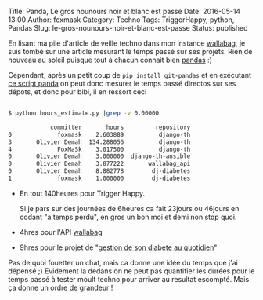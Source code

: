 Title: Panda, Le gros nounours noir et blanc est passé 
Date: 2016-05-14 13:00
Author: foxmask
Category: Techno
Tags: TriggerHappy, python, Pandas
Slug: le-gros-nounours-noir-et-blanc-est-passe
Status: published

En lisant ma pile d'article de veille techno dans mon instance [wallabag](https://walabag.org), je suis tombé sur une article mesurant le temps passé sur ses projets.
Rien de nouveau au soleil puisque tout à chacun connait bien [pandas](https://pypi.python.org/pypi/pandas) :)

Cependant, après un petit coup de `pip install git-pandas` et en exécutant [ce script panda](https://github.com/wdm0006/git-pandas/blob/master/examples/hours_estimate.py) on peut donc mesurer le temps passé directos sur ses dépots, et donc pour bibi, il en ressort ceci 

```bash

$ python hours_estimate.py |grep -v 0.00000

            committer       hours         repository
0             foxmask    2.603889          django-th
3       Olivier Demah  134.288056          django-th
4             FoxMaSk    3.017500          django-th
0       Olivier Demah    3.000000  django-th-ansible
0       Olivier Demah    3.877222       wallabag_api
0       Olivier Demah    8.882778        dj-diabetes
1             foxmask    1.000000        dj-diabetes
```

* En tout 140heures pour Trigger Happy.

  Si je pars sur des journées de 6heures ca fait 23jours ou 46jours en codant "à temps perdu", en gros un bon moi et demi non stop quoi.

* 4hres pour l'API [wallabag](https://github.com/foxmask/wallabag_api)
* 9hres pour le projet de "[gestion de son diabete au quotidien](https://github.com/foxmask/dj-diabetes)"

Pas de quoi fouetter un chat, mais ca donne une idée du temps que j'ai dépensé ;)
Evidement la dedans on ne peut pas quantifier les durées pour le temps passé à tester moult techno pour arriver au resultat escompté. Mais ça donne un ordre de grandeur !
